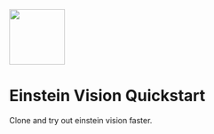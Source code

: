 <img src="https://api.einstein.ai/assets/images/einstein.png" width="100px">
 
# Einstein Vision Quickstart 
Clone and try out einstein vision faster.

